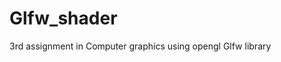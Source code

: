 # Glfw_shader
3rd assignment in Computer graphics using opengl Glfw library 
<a href="https://media.giphy.com/media/7vA00XeopZqkXhanA1/giphy.gif"></a>

